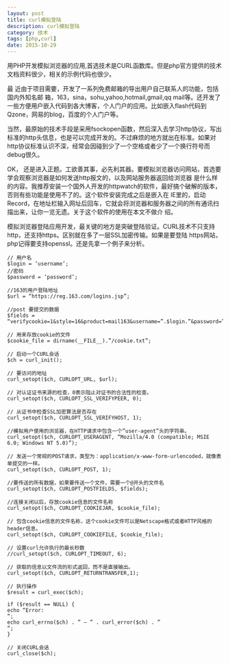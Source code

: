 ```yaml
---
layout: post
title: curl模拟登陆
description: curl模拟登陆
category: 技术
tags: [php,curl]
date: 2015-10-29
---
```


用PHP开发模拟浏览器的应用,首选技术是CURL函数库。但是php官方提供的技术文档资料很少，相关的示例代码也很少。<!-- more -->

最 近由于项目需要，开发了一系列免费邮箱的导出用户自己联系人的功能，包括国内外知名邮 箱，163，sina，sohu,yahoo,hotmail,gmail,qq mail等。还开发了一些方便用户嵌入代码到各大博客，个人门户的应用。比如嵌入flash代码到Qzone，网易的blog，百度的个人门户等。

当然，最原始的技术手段是采用fsockopen函数，然后深入去学习http协议，写出标准的http头信息，也是可以完成开发的。不过麻烦的地方就出在标准。如果对http协议标准认识不深，经常会因碰到少了一个空格或者少了一个换行符号而debug很久。

OK， 还是进入正题。工欲善其事，必先利其器。要模拟浏览器访问网站，首选要学会观察浏览器是如何发送http报文的，以及网站服务器返回给浏览器 是什么样的内容。我推荐安装一个国外人开发的httpwatch的软件，最好搞个破解的版本，否则有些功能是使用不了的。这个软件安装完成之后是嵌入在 IE里的，启动Record，在地址栏输入网址后回车，它就会将浏览器和服务器之间的所有通讯扫描出来，让你一览无遗。关于这个软件的使用在本文不做介 绍。

模拟浏览器登陆应用开发，最关键的地方是突破登陆验证。CURL技术不只支持http，还支持https。区别就在多了一层SSL加密传输。如果是要登陆 https网站，php记得要支持openssl。还是先拿一个例子来分析。

    // 用户名
    $login = ‘username’;
    //密码
    $password = ‘password’;

    //163的用户登陆地址
    $url = “https://reg.163.com/logins.jsp”;

    //post 要提交的数据
    $fields = “verifycookie=1&style=16&product=mail163&username=”.$login.”&password=”.$password.”&selType=jy&remUser=&secure=on&%B5%C7%C2%BC%D3%CA%CF%E4=%B5%C7%C2%BC%D3%CA%CF%E4″;

    // 用来存放cookie的文件
    $cookie_file = dirname(__FILE__).”/cookie.txt”;

    // 启动一个CURL会话
    $ch = curl_init();

    // 要访问的地址
    curl_setopt($ch, CURLOPT_URL, $url);

    // 对认证证书来源的检查，0表示阻止对证书的合法性的检查。
    curl_setopt($ch, CURLOPT_SSL_VERIFYPEER, 0);

    // 从证书中检查SSL加密算法是否存在
    curl_setopt($ch, CURLOPT_SSL_VERIFYHOST, 1);

    //模拟用户使用的浏览器，在HTTP请求中包含一个”user-agent”头的字符串。
    curl_setopt($ch, CURLOPT_USERAGENT, “Mozilla/4.0 (compatible; MSIE 6.0; Windows NT 5.0)”);

    // 发送一个常规的POST请求，类型为：application/x-www-form-urlencoded，就像表单提交的一样。
    curl_setopt($ch, CURLOPT_POST, 1);

    //要传送的所有数据，如果要传送一个文件，需要一个@开头的文件名
    curl_setopt($ch, CURLOPT_POSTFIELDS, $fields);

    //连接关闭以后，存放cookie信息的文件名称
    curl_setopt($ch, CURLOPT_COOKIEJAR, $cookie_file);

    // 包含cookie信息的文件名称，这个cookie文件可以是Netscape格式或者HTTP风格的header信息。
    curl_setopt($ch, CURLOPT_COOKIEFILE, $cookie_file);

    // 设置curl允许执行的最长秒数
    //curl_setopt($ch, CURLOPT_TIMEOUT, 6);

    // 获取的信息以文件流的形式返回，而不是直接输出。
    curl_setopt($ch, CURLOPT_RETURNTRANSFER,1);

    // 执行操作
    $result = curl_exec($ch);

    if ($result == NULL) {
    echo “Error:
    “;
    echo curl_errno($ch) . ” – ” . curl_error($ch) . ”
    “;
    }

    // 关闭CURL会话
    curl_close($ch); 